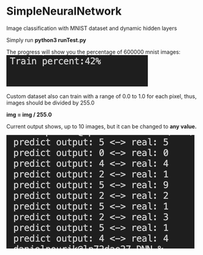 # SimpleNeuralNetwork
Image classification with MNIST dataset and dynamic hidden layers

<p>Simply run <b>python3 runTest.py</b></p>
<p>The progress will show you the percentage of 600000 mnist images:<br>
<img src="images/progress.png">
<p>Custom dataset also can train with a range of 0.0 to 1.0 for each pixel, thus, images should be divided by 255.0</p>
<b> img = img / 255.0</b>
<br>
<p>Current output shows, up to 10 images, but it can be changed to <b>any value.</b></p>
<img src="images/result.png">
